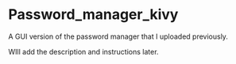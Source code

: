 # Password_manager_kivy
A GUI version of the password manager that I uploaded previously.

WIll add the description and instructions later.
